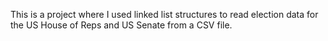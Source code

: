 This is a project where I used linked list structures to read  election data for the US House of Reps and US Senate from a CSV file. 
